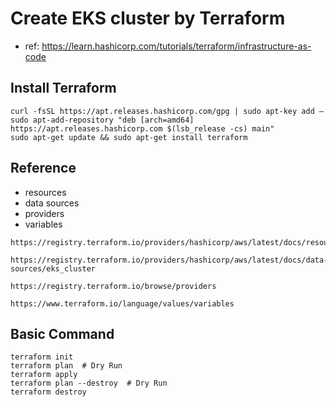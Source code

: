 # Create EKS cluster by Terraform
- ref: https://learn.hashicorp.com/tutorials/terraform/infrastructure-as-code

## Install Terraform
```
curl -fsSL https://apt.releases.hashicorp.com/gpg | sudo apt-key add ‒
sudo apt-add-repository "deb [arch=amd64] 
https://apt.releases.hashicorp.com $(lsb_release -cs) main"
sudo apt-get update && sudo apt-get install terraform
```

## Reference
- resources
- data sources
- providers
- variables
```
https://registry.terraform.io/providers/hashicorp/aws/latest/docs/resources/eks_cluster

https://registry.terraform.io/providers/hashicorp/aws/latest/docs/data-sources/eks_cluster

https://registry.terraform.io/browse/providers

https://www.terraform.io/language/values/variables
```

## Basic Command
```
terraform init
terraform plan  # Dry Run
terraform apply 
terraform plan --destroy  # Dry Run
terraform destroy
```
